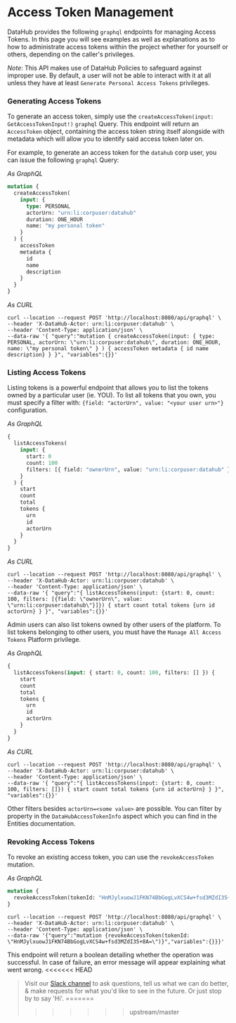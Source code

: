 # Access Token Management

DataHub provides the following `graphql` endpoints for managing Access Tokens. In this page you will see examples as well
as explanations as to how to administrate access tokens within the project whether for yourself or others, depending on the caller's privileges.

_Note_: This API makes use of DataHub Policies to safeguard against improper use. By default, a user will not be able to interact with it at all unless they have at least `Generate Personal Access Tokens` privileges.

### Generating Access Tokens

To generate an access token, simply use the `createAccessToken(input: GetAccessTokenInput!)` `graphql` Query.
This endpoint will return an `AccessToken` object, containing the access token string itself alongside with metadata
which will allow you to identify said access token later on.

For example, to generate an access token for the `datahub` corp user, you can issue the following `graphql` Query:

_As GraphQL_

```graphql
mutation {
  createAccessToken(
    input: {
      type: PERSONAL
      actorUrn: "urn:li:corpuser:datahub"
      duration: ONE_HOUR
      name: "my personal token"
    }
  ) {
    accessToken
    metadata {
      id
      name
      description
    }
  }
}
```

_As CURL_

```curl
curl --location --request POST 'http://localhost:8080/api/graphql' \
--header 'X-DataHub-Actor: urn:li:corpuser:datahub' \
--header 'Content-Type: application/json' \
--data-raw '{ "query":"mutation { createAccessToken(input: { type: PERSONAL, actorUrn: \"urn:li:corpuser:datahub\", duration: ONE_HOUR, name: \"my personal token\" } ) { accessToken metadata { id name description} } }", "variables":{}}'
```

### Listing Access Tokens

Listing tokens is a powerful endpoint that allows you to list the tokens owned by a particular user (ie. YOU).
To list all tokens that you own, you must specify a filter with: `{field: "actorUrn", value: "<your user urn>"}` configuration.

_As GraphQL_

```graphql
{
  listAccessTokens(
    input: {
      start: 0
      count: 100
      filters: [{ field: "ownerUrn", value: "urn:li:corpuser:datahub" }]
    }
  ) {
    start
    count
    total
    tokens {
      urn
      id
      actorUrn
    }
  }
}
```

_As CURL_

```curl
curl --location --request POST 'http://localhost:8080/api/graphql' \
--header 'X-DataHub-Actor: urn:li:corpuser:datahub' \
--header 'Content-Type: application/json' \
--data-raw '{ "query":"{ listAccessTokens(input: {start: 0, count: 100, filters: [{field: \"ownerUrn\", value: \"urn:li:corpuser:datahub\"}]}) { start count total tokens {urn id actorUrn} } }", "variables":{}}'
```

Admin users can also list tokens owned by other users of the platform. To list tokens belonging to other users, you must have the `Manage All Access Tokens` Platform privilege.

_As GraphQL_

```graphql
{
  listAccessTokens(input: { start: 0, count: 100, filters: [] }) {
    start
    count
    total
    tokens {
      urn
      id
      actorUrn
    }
  }
}
```

_As CURL_

```curl
curl --location --request POST 'http://localhost:8080/api/graphql' \
--header 'X-DataHub-Actor: urn:li:corpuser:datahub' \
--header 'Content-Type: application/json' \
--data-raw '{ "query":"{ listAccessTokens(input: {start: 0, count: 100, filters: []}) { start count total tokens {urn id actorUrn} } }", "variables":{}}'
```

Other filters besides `actorUrn=<some value>` are possible. You can filter by property in the `DataHubAccessTokenInfo` aspect which you can find in the Entities documentation.

### Revoking Access Tokens

To revoke an existing access token, you can use the `revokeAccessToken` mutation.

_As GraphQL_

```graphql
mutation {
  revokeAccessToken(tokenId: "HnMJylxuowJ1FKN74BbGogLvXCS4w+fsd3MZdI35+8A=")
}
```

```curl
curl --location --request POST 'http://localhost:8080/api/graphql' \
--header 'X-DataHub-Actor: urn:li:corpuser:datahub' \
--header 'Content-Type: application/json' \
--data-raw '{"query":"mutation {revokeAccessToken(tokenId: \"HnMJylxuowJ1FKN74BbGogLvXCS4w+fsd3MZdI35+8A=\")}","variables":{}}}'
```

This endpoint will return a boolean detailing whether the operation was successful. In case of failure, an error message will appear explaining what went wrong.
<<<<<<< HEAD

> Visit our [Slack channel](https://slack.datahubproject.io) to ask questions, tell us what we can do better, & make requests for what you'd like to see in the future. Or just
stop by to say 'Hi'. 
=======
>>>>>>> upstream/master
